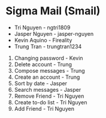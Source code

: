 # Sigma Mail (Smail)
- Tri Nguyen - ngtri1809
- Jasper Nguyen - jasper-nguyen
- Kevin Aquino - Fireality
- Trung Tran - trungtran1234

1. Changing password - Kevin
2. Delete account - Trung
3. Compose messages - Trung
4. Create an account - Trung
5. Sort by date - Jasper
6. Search messages - Jasper
7. Remove Friend - Tri Nguyen
8. Create to-do list - Tri Nguyen
9. Add Friend - Tri Nguyen

